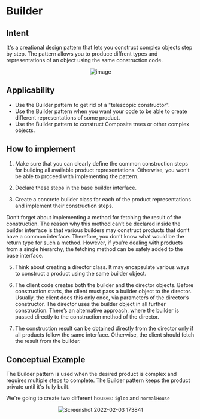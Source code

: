 # Builder

## Intent
It's a creational design pattern that lets you construct complex objects step by step. The pattern allows you to produce
diffrent types and representations of an object using the same construction code.
<div align="center">
  
![image](https://user-images.githubusercontent.com/22435398/152424845-f5a62d9e-5b1e-43ce-9ace-d83b56ff9d87.png)
  
</div>

## Applicability
- Use the Builder pattern to get rid of a "telescopic constructor".
- Use the Builder pattern when you want your code to be able to create different representations of some product.
- Use the Builder pattern to construct Composite trees or other complex objects.

## How to implement
1) Make sure that you can clearly define the common construction steps for building all available product representations. Otherwise, you won’t be able to proceed with implementing the pattern.

2) Declare these steps in the base builder interface.

3) Create a concrete builder class for each of the product representations and implement their construction steps.

Don’t forget about implementing a method for fetching the result of the construction. The reason why this method can’t be declared inside the builder interface is that various builders may construct products that don’t have a common interface. Therefore, you don’t know what would be the return type for such a method. However, if you’re dealing with products from a single hierarchy, the fetching method can be safely added to the base interface.

5) Think about creating a director class. It may encapsulate various ways to construct a product using the same builder object.

5) The client code creates both the builder and the director objects. Before construction starts, the client must pass a builder object to the director. Usually, the client does this only once, via parameters of the director’s constructor. The director uses the builder object in all further construction. There’s an alternative approach, where the builder is passed directly to the construction method of the director.

6) The construction result can be obtained directly from the director only if all products follow the same interface. Otherwise, the client should fetch the result from the builder.

## Conceptual Example
The Builder pattern is used when the desired product is complex and requires multiple steps to complete. The Builder pattern keeps the product private until it's fully built.

We're going to create two different houses: <code>igloo</code> and <code>normalHouse</code>
<div align="center">
  
![Screenshot 2022-02-03 173841](https://user-images.githubusercontent.com/22435398/152425293-0d6473d7-4e64-4cf3-b931-8dd12ec6d332.png)
  
 </div>


